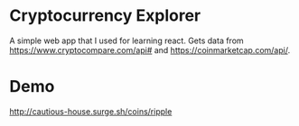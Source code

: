 # Cryptocurrency Explorer
A simple web app that I used for learning react. Gets data from
https://www.cryptocompare.com/api# and https://coinmarketcap.com/api/.

# Demo
http://cautious-house.surge.sh/coins/ripple